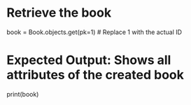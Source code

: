 # Retrieve the book
book = Book.objects.get(pk=1)  # Replace 1 with the actual ID

# Expected Output: Shows all attributes of the created book
print(book)